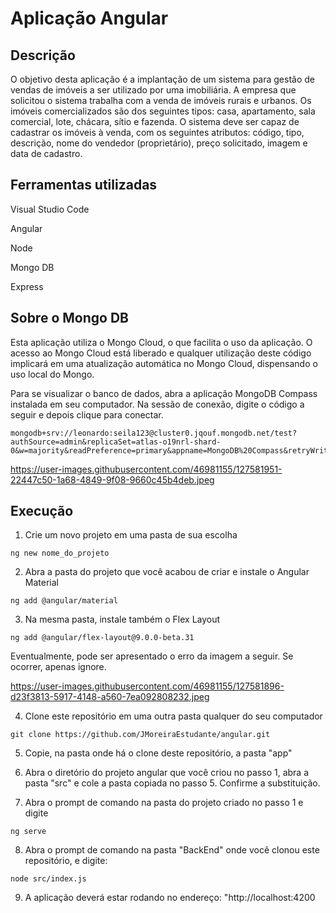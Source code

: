# Aplicação Angular

## Descrição
O objetivo desta aplicação é a implantação de um sistema para gestão de vendas de imóveis a ser utilizado por uma imobiliária. A empresa que solicitou o sistema trabalha com
a venda de imóveis rurais e urbanos. Os imóveis comercializados são dos seguintes tipos: casa, apartamento, sala comercial, lote, chácara, sítio e fazenda. O sistema deve ser capaz de cadastrar os imóveis à venda, com os seguintes atributos: código, tipo, descrição, nome do vendedor (proprietário), preço solicitado, imagem e data de cadastro.

## Ferramentas utilizadas
Visual Studio Code

Angular

Node 

Mongo DB

Express

## Sobre o Mongo DB
Esta aplicação utiliza o Mongo Cloud, o que facilita o uso da aplicação. O acesso ao Mongo Cloud está liberado e qualquer utilização deste código implicará em uma atualização automática no Mongo Cloud, dispensando o uso local do Mongo.

Para se visualizar o banco de dados, abra a aplicação MongoDB Compass instalada em seu computador. Na sessão de conexão, digite o código a seguir e depois clique para conectar.
```
mongodb+srv://leonardo:seila123@cluster0.jqouf.mongodb.net/test?authSource=admin&replicaSet=atlas-o19nrl-shard-0&w=majority&readPreference=primary&appname=MongoDB%20Compass&retryWrites=true&ssl=true
```

https://user-images.githubusercontent.com/46981155/127581951-22447c50-1a68-4849-9f08-9660c45b4deb.jpeg

## Execução
1. Crie um novo projeto em uma pasta de sua escolha
```
ng new nome_do_projeto
```

2. Abra a pasta do projeto que você acabou de criar e instale o Angular Material
```
ng add @angular/material
```

3. Na mesma pasta, instale também o Flex Layout
```
ng add @angular/flex-layout@9.0.0-beta.31
```

Eventualmente, pode ser apresentado o erro da imagem a seguir. Se ocorrer, apenas ignore.

https://user-images.githubusercontent.com/46981155/127581896-d23f3813-5917-4148-a560-7ea092808232.jpeg

4. Clone este repositório em uma outra pasta qualquer do seu computador
```
git clone https://github.com/JMoreiraEstudante/angular.git
```

5. Copie, na pasta onde há o clone deste repositório, a pasta "app"

6. Abra o diretório do projeto angular que você criou no passo 1, abra a pasta "src" e cole a pasta copiada no passo 5. Confirme a substituição.

7. Abra o prompt de comando na pasta do projeto criado no passo 1 e digite
```
ng serve
```

8. Abra o prompt de comando na pasta "BackEnd" onde você clonou este repositório, e digite:
```
node src/index.js
```

9. A aplicação deverá estar rodando no endereço: "http://localhost:4200
